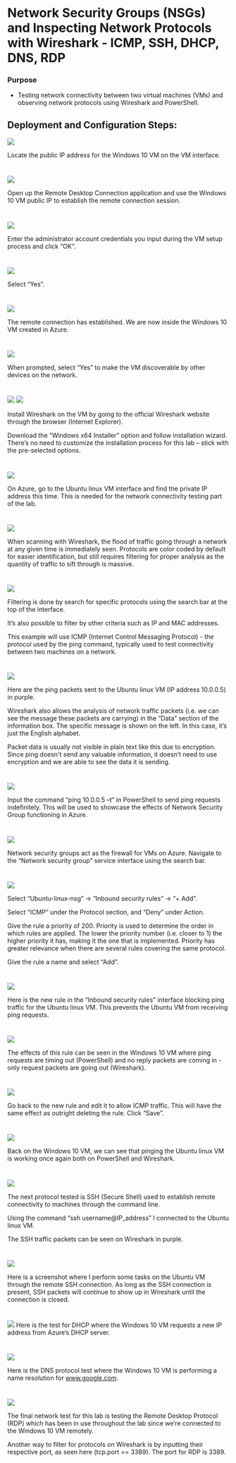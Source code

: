 # Network Security Groups (NSGs) and Inspecting Network Protocols with Wireshark - ICMP, SSH, DHCP, DNS, RDP

<h3>Purpose</h3>

- Testing network connectivity between two virtual machines (VMs) and observing network protocols using Wireshark and PowerShell.

<h2>Deployment and Configuration Steps:</h2>

<img src="https://raw.githubusercontent.com/melisaaaaaaaaa-er/vms-network-activities-images/main/16.png"/>

Locate the public IP address for the Windows 10 VM on the VM interface.

#
<img src="https://raw.githubusercontent.com/melisaaaaaaaaa-er/vms-network-activities-images/main/17.png"/>

Open up the Remote Desktop Connection application and use the Windows 10 VM public IP to establish the remote connection session.

#
<img src="https://raw.githubusercontent.com/melisaaaaaaaaa-er/vms-network-activities-images/main/18.png"/>

Enter the administrator account credentials you input during the VM setup process and click “OK”.

#
<img src="https://raw.githubusercontent.com/melisaaaaaaaaa-er/vms-network-activities-images/main/19.png"/>

Select “Yes”.

#
<img src="https://raw.githubusercontent.com/melisaaaaaaaaa-er/vms-network-activities-images/main/20.png"/>

The remote connection has established. We are now inside the Windows 10 VM created in Azure.

#
<img src="https://raw.githubusercontent.com/melisaaaaaaaaa-er/vms-network-activities-images/main/21.png"/>

When prompted, select “Yes” to make the VM discoverable by other devices on the network.

#
<img src="https://raw.githubusercontent.com/melisaaaaaaaaa-er/vms-network-activities-images/main/22.png"/>

<img src="https://raw.githubusercontent.com/melisaaaaaaaaa-er/vms-network-activities-images/main/23.png"/>

Install Wireshark on the VM by going to the official Wireshark website through the browser (Internet Explorer). 

Download the “Windows x64 Installer” option and follow installation wizard. There’s no need to customize the installation process for this lab – stick with the pre-selected options.

#
<img src="https://raw.githubusercontent.com/melisaaaaaaaaa-er/vms-network-activities-images/main/24.png"/>

On Azure, go to the Ubuntu linux VM interface and find the private IP address this time. This is needed for the network connectivity testing part of the lab.

#
<img src="https://raw.githubusercontent.com/melisaaaaaaaaa-er/vms-network-activities-images/main/25.png"/>

When scanning with Wireshark, the flood of traffic going through a network at any given time is immediately seen. Protocols are color coded by default for easier identification, but still requires filtering for proper analysis as the quantity of traffic to sift through is massive.

#
<img src="https://raw.githubusercontent.com/melisaaaaaaaaa-er/vms-network-activities-images/main/26.png"/>

Filtering is done by search for specific protocols using the search bar at the top of the interface. 

It’s also possible to filter by other criteria such as IP and MAC addresses.

This example will use ICMP (Internet Control Messaging Protocol) -  the protocol used by the ping command, typically used to test connectivity between two machines on a network.

#
<img src="https://raw.githubusercontent.com/melisaaaaaaaaa-er/vms-network-activities-images/main/27.png"/>

Here are the ping packets sent to the Ubuntu linux VM (IP address 10.0.0.5) in purple.

Wireshark also allows the analysis of network traffic packets (i.e. we can see the message these packets are carrying) in the “Data” section of the information box. The specific message is shown on the left. In this case, it’s just the English alphabet.

Packet data is usually not visible in plain text like this due to encryption. Since ping doesn't send any valuable information, it doesn’t need to use encryption and we are able to see the data it is sending.

#
<img src="https://raw.githubusercontent.com/melisaaaaaaaaa-er/vms-network-activities-images/main/28.png"/>

Input the command “ping 10.0.0.5 –t” in PowerShell to send ping requests indefinitely. 
This will be used to showcase the effects of Network Security Group functioning in Azure.

#
<img src="https://raw.githubusercontent.com/melisaaaaaaaaa-er/vms-network-activities-images/main/29.png"/>

Network security groups act as the firewall for VMs on Azure.
Navigate to the “Network security group” service interface using the search bar.

#
<img src="https://raw.githubusercontent.com/melisaaaaaaaaa-er/vms-network-activities-images/main/30.png"/>

Select “Ubuntu-linux-nsg” → “Inbound security rules” → “+ Add”.

Select “ICMP” under the Protocol section, and “Deny” under Action.

Give the rule a priority of 200. Priority is used to determine the order in which rules are applied. The lower the priority number (i.e. closer to 1) the higher priority it has, making it the one that is implemented. Priority has greater relevance when there are several rules covering the same protocol.

Give the rule a name and select “Add”.

#
<img src="https://raw.githubusercontent.com/melisaaaaaaaaa-er/vms-network-activities-images/main/31.png"/>

Here is the new rule in the “Inbound security rules” interface blocking ping traffic for the Ubuntu linux VM. This prevents the Ubuntu VM from receiving ping requests.

#
<img src="https://raw.githubusercontent.com/melisaaaaaaaaa-er/vms-network-activities-images/main/32.png"/>

The effects of this rule can be seen in the Windows 10 VM where ping requests are timing out (PowerShell) and no reply packets are coming in - only request packets are going out (Wireshark).

#
<img src="https://raw.githubusercontent.com/melisaaaaaaaaa-er/vms-network-activities-images/main/33.png"/>

Go back to the new rule and edit it to allow ICMP traffic. This will have the same effect as outright deleting the rule. Click “Save”.

#
<img src="https://raw.githubusercontent.com/melisaaaaaaaaa-er/vms-network-activities-images/main/34.png"/>

Back on the Windows 10 VM, we can see that pinging the Ubuntu linux VM is working once again both on PowerShell and Wireshark.

#
<img src="https://raw.githubusercontent.com/melisaaaaaaaaa-er/vms-network-activities-images/main/35.png"/>

The next protocol tested is SSH (Secure Shell) used to establish remote connectivity to machines through the command line.

Using the command “ssh username@IP_address” I connected to the Ubuntu linux VM.

The SSH traffic packets can be seen on Wireshark in purple.

#
<img src="https://raw.githubusercontent.com/melisaaaaaaaaa-er/vms-network-activities-images/main/36.png"/>

Here is a screenshot where I perform some tasks on the Ubuntu VM through the remote SSH connection.
As long as the SSH connection is present, SSH packets will continue to show up in Wireshark until the connection is closed.

#
<img src="https://raw.githubusercontent.com/melisaaaaaaaaa-er/vms-network-activities-images/main/37.png"/>
Here is the test for DHCP where the Windows 10 VM requests a new IP address from Azure’s DHCP server.

#
<img src="https://raw.githubusercontent.com/melisaaaaaaaaa-er/vms-network-activities-images/main/38.png"/>

Here is the DNS protocol test where the Windows 10 VM is performing a name resolution for www.google.com.

#
<img src="https://raw.githubusercontent.com/melisaaaaaaaaa-er/vms-network-activities-images/main/39.png"/>

The final network test for this lab is testing the Remote Desktop Protocol (RDP) which has been in use throughout the lab since we’re connected to the Windows 10 VM remotely.

Another way to filter for protocols on Wireshark is by inputting their respective port, as seen here (tcp.port == 3389). The port for RDP is 3389.
